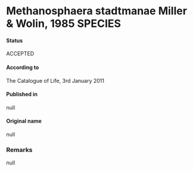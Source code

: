 # Methanosphaera stadtmanae Miller & Wolin, 1985 SPECIES

#### Status
ACCEPTED

#### According to
The Catalogue of Life, 3rd January 2011

#### Published in
null

#### Original name
null

### Remarks
null